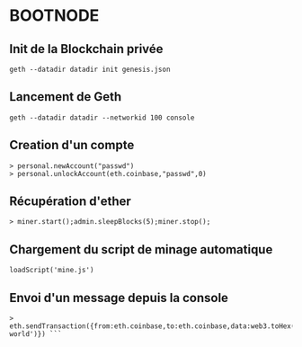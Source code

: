 # BOOTNODE

## Init de la Blockchain privée

    geth --datadir datadir init genesis.json

## Lancement de Geth

    geth --datadir datadir --networkid 100 console

## Creation d'un compte 

``` 
> personal.newAccount("passwd")
> personal.unlockAccount(eth.coinbase,"passwd",0)
```

## Récupération d'ether

```
> miner.start();admin.sleepBlocks(5);miner.stop();
```

## Chargement du script de minage automatique
    loadScript('mine.js')

## Envoi d'un message depuis la console

    > eth.sendTransaction({from:eth.coinbase,to:eth.coinbase,data:web3.toHex('hello world')}) ```
